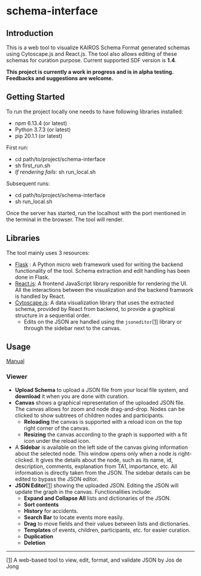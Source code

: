 # schema-interface

## Introduction

This is a web tool to visualize KAIROS Schema Format generated schemas using Cytoscape.js and React.js. The tool also allows editing of these schemas for curation purpose. Current supported SDF version is **1.4**.

**This project is currently a work in progress and is in alpha testing. Feedbacks and suggestions are welcome.**

## Getting Started

To run the project locally one needs to have following libraries installed:

* npm 6.13.4 (or latest)
* Python 3.7.3 (or latest)
* pip 20.1.1 (or latest)

First run:

* cd path/to/project/schema-interface
* sh first_run.sh
* _If rendering fails_: sh run_local.sh 

Subsequent runs:

* cd path/to/project/schema-interface
* sh run_local.sh

Once the server has started, run the localhost with the port mentioned in the terminal in the browser. The tool will render.

## Libraries

The tool mainly uses 3 resources:

* [Flask](https://flask.palletsprojects.com/en/1.1.x/) : A Python micro web framework used for writing the backend functionality of the tool. Schema extraction and edit handling has been done in Flask.
* [React.js](https://reactjs.org/): A frontend JavaScript library responible for rendering the UI. All the interactions between the visualization and the backend framwork is handled by React.
* [Cytoscape.js](https://js.cytoscape.org/): A data visualization library that uses the extracted schema, provided by React from backend, to provide a graphical structure in a sequential order.
  * Edits on the JSON are handled using the `jsoneditor`[[1]](https://github.com/josdejong/jsoneditor) library or through the sidebar next to the canvas.

## Usage
[Manual](https://chrysographes.notion.site/Schema-Curation-Manual-c17f79c7450246d3ad7796e43bebea1b)

### Viewer
- **Upload Schema** to upload a JSON file from your local file system, and **download** it when you are done with curation.
- **Canvas** shows a graphical representation of the uploaded JSON file. The canvas allows for zoom and node drag-and-drop. Nodes can be clicked to show subtrees of children nodes and participants.
  - **Reloading** the canvas is supported with a reload icon on the top right corner of the canvas. 
  - **Resizing** the canvas according to the graph is supported with a fit icon under the reload icon. 
- A **Sidebar** is available on the left side of the canvas giving information about the selected node. This window opens only when a node is right-clicked. It gives the details about the node, such as its name, id, description, comments, explanation from TA1, importance, etc. All information is directly taken from the JSON. The sidebar details can be edited to bypass the JSON editor.
- **JSON Editor**[[1]](https://github.com/josdejong/jsoneditor) showing the uploaded JSON. Editing the JSON will update the graph in the canvas. Functionalities include:
  - **Expand and Collapse All** lists and dictionaries of the JSON.
  - **Sort contents**
  - **History** for accidents.
  - **Search Bar** to locate events more easily.
  - **Drag** to move fields and their values between lists and dictionaries.
  - **Templates** of events, children, participants, etc. for easier curation.
  - **Duplication**
  - **Deletion**
---
[[1]](https://github.com/josdejong/jsoneditor) A web-based tool to view, edit, format, and validate JSON by Jos de Jong